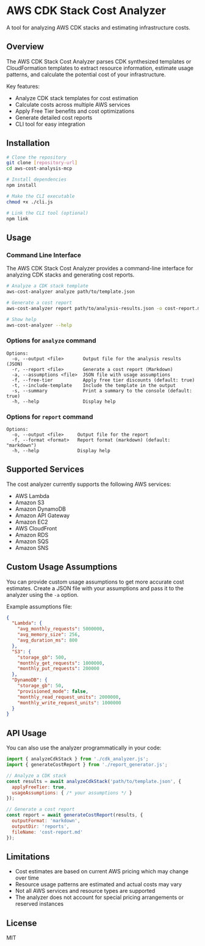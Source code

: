 # AWS CDK Stack Cost Analyzer

A tool for analyzing AWS CDK stacks and estimating infrastructure costs.

## Overview

The AWS CDK Stack Cost Analyzer parses CDK synthesized templates or CloudFormation templates to extract resource information, estimate usage patterns, and calculate the potential cost of your infrastructure.

Key features:
- Analyze CDK stack templates for cost estimation
- Calculate costs across multiple AWS services
- Apply Free Tier benefits and cost optimizations
- Generate detailed cost reports
- CLI tool for easy integration

## Installation

```bash
# Clone the repository
git clone [repository-url]
cd aws-cost-analysis-mcp

# Install dependencies
npm install

# Make the CLI executable
chmod +x ./cli.js

# Link the CLI tool (optional)
npm link
```

## Usage

### Command Line Interface

The AWS CDK Stack Cost Analyzer provides a command-line interface for analyzing CDK stacks and generating cost reports.

```bash
# Analyze a CDK stack template
aws-cost-analyzer analyze path/to/template.json

# Generate a cost report
aws-cost-analyzer report path/to/analysis-results.json -o cost-report.md

# Show help
aws-cost-analyzer --help
```

### Options for `analyze` command

```
Options:
  -o, --output <file>       Output file for the analysis results (JSON)
  -r, --report <file>       Generate a cost report (Markdown)
  -a, --assumptions <file>  JSON file with usage assumptions
  -f, --free-tier           Apply free tier discounts (default: true)
  -t, --include-template    Include the template in the output
  -s, --summary             Print a summary to the console (default: true)
  -h, --help                Display help
```

### Options for `report` command

```
Options:
  -o, --output <file>     Output file for the report
  -f, --format <format>   Report format (markdown) (default: "markdown")
  -h, --help              Display help
```

## Supported Services

The cost analyzer currently supports the following AWS services:

- AWS Lambda
- Amazon S3
- Amazon DynamoDB
- Amazon API Gateway
- Amazon EC2
- AWS CloudFront
- Amazon RDS
- Amazon SQS
- Amazon SNS

## Custom Usage Assumptions

You can provide custom usage assumptions to get more accurate cost estimates. Create a JSON file with your assumptions and pass it to the analyzer using the `-a` option.

Example assumptions file:

```json
{
  "Lambda": {
    "avg_monthly_requests": 5000000,
    "avg_memory_size": 256,
    "avg_duration_ms": 800
  },
  "S3": {
    "storage_gb": 500,
    "monthly_get_requests": 1000000,
    "monthly_put_requests": 200000
  },
  "DynamoDB": {
    "storage_gb": 50,
    "provisioned_mode": false,
    "monthly_read_request_units": 2000000,
    "monthly_write_request_units": 1000000
  }
}
```

## API Usage

You can also use the analyzer programmatically in your code:

```javascript
import { analyzeCdkStack } from './cdk_analyzer.js';
import { generateCostReport } from './report_generator.js';

// Analyze a CDK stack
const results = await analyzeCdkStack('path/to/template.json', {
  applyFreeTier: true,
  usageAssumptions: { /* your assumptions */ }
});

// Generate a cost report
const report = await generateCostReport(results, {
  outputFormat: 'markdown',
  outputDir: 'reports',
  fileName: 'cost-report.md'
});
```

## Limitations

- Cost estimates are based on current AWS pricing which may change over time
- Resource usage patterns are estimated and actual costs may vary
- Not all AWS services and resource types are supported
- The analyzer does not account for special pricing arrangements or reserved instances

## License

MIT 
